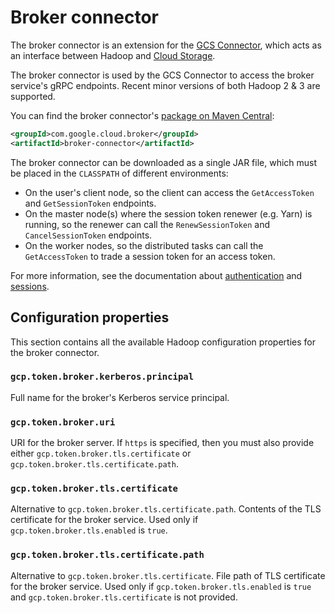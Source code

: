 # Broker connector

The broker connector is an extension for the [GCS Connector](https://github.com/GoogleCloudPlatform/bigdata-interop/tree/master/gcs),
which acts as an interface between Hadoop and [Cloud Storage](https://cloud.google.com/storage/).

The broker connector is used by the GCS Connector to access the broker service's gRPC endpoints. Recent minor versions
of both Hadoop 2 & 3 are supported.

You can find the broker connector's [package on Maven Central](https://search.maven.org/search?q=g:com.google.cloud.broker%20AND%20a:broker-connector):

```xml
<groupId>com.google.cloud.broker</groupId>
<artifactId>broker-connector</artifactId>
```

The broker connector can be downloaded as a single JAR file, which must be placed in the `CLASSPATH` of different
environments:

-   On the user's client node, so the client can access the `GetAccessToken` and `GetSessionToken` endpoints.
-   On the master node(s) where the session token renewer (e.g. Yarn) is running, so the renewer can
    call the `RenewSessionToken` and `CancelSessionToken` endpoints.
-   On the worker nodes, so the distributed tasks can call the `GetAccessToken` to trade a session token for
    an access token.

For more information, see the documentation about [authentication](authentication.md) and [sessions](sessions.md).

## Configuration properties

This section contains all the available Hadoop configuration properties for the broker connector.

### `gcp.token.broker.kerberos.principal`

Full name for the broker's Kerberos service principal.

### `gcp.token.broker.uri`

URI for the broker server. If `https` is specified, then you must also provide either `gcp.token.broker.tls.certificate`
or `gcp.token.broker.tls.certificate.path`.

### `gcp.token.broker.tls.certificate`

Alternative to `gcp.token.broker.tls.certificate.path`. Contents of the TLS certificate for the broker service.
Used only if `gcp.token.broker.tls.enabled` is `true`.

### `gcp.token.broker.tls.certificate.path`

Alternative to `gcp.token.broker.tls.certificate`. File path of TLS certificate for the broker service.
Used only if `gcp.token.broker.tls.enabled` is `true` and `gcp.token.broker.tls.certificate`  is not provided.
